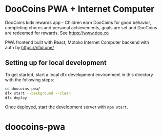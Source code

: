 # DooCoins PWA + Internet Computer

DooCoins kids rewards app - Children earn DooCoins for good behavior, completing chores and personal achievements, goals are set and DooCoins are redeemed for rewards. See https://www.doo.co

PWA frontend built with React, Motoko Internet Computer backend with auth by https://nfid.one/

## Setting up for local development

To get started, start a local dfx development environment in this directory with the following steps:

```bash
cd doocoins-pwa/
dfx start --background --clean
dfx deploy
```

Once deployed, start the development server with `npm start`.

# doocoins-pwa
